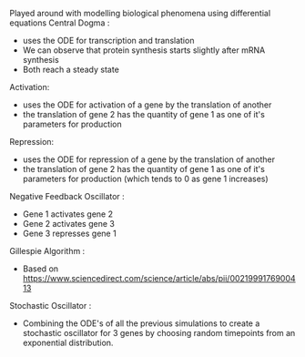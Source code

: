 Played around with modelling biological phenomena using differential equations
Central Dogma :
 - uses the ODE for transcription and translation
 - We can observe that protein synthesis starts slightly after mRNA synthesis
 - Both reach a steady state

Activation:
  - uses the ODE for activation of a gene by the translation of another 
  - the translation of gene 2 has the quantity of gene 1 as one of it's parameters for production
  
Repression:
  - uses the ODE for repression of a gene by the translation of another 
  - the translation of gene 2 has the quantity of gene 1 as one of it's parameters for production (which tends to 0 as gene 1 increases)

Negative Feedback Oscillator :
  - Gene 1 activates gene 2
  - Gene 2 activates gene 3
  - Gene 3 represses gene 1

Gillespie Algorithm :
  - Based on https://www.sciencedirect.com/science/article/abs/pii/0021999176900413

Stochastic Oscillator :
  - Combining the ODE's of all the previous simulations to create a stochastic oscillator for 3 genes by choosing random timepoints from an exponential distribution. 
